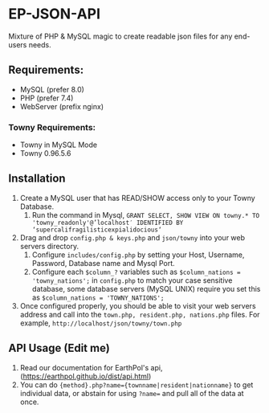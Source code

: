 # EP-JSON-API
Mixture of PHP &amp; MySQL magic to create readable json files for any end-users needs.

## Requirements: 
* MySQL (prefer 8.0)
* PHP (prefer 7.4)
* WebServer (prefix nginx)

### Towny Requirements:
* Towny in MySQL Mode
* Towny 0.96.5.6

## Installation
1. Create a MySQL user that has READ/SHOW access only to your Towny Database.
   1. Run the command in Mysql, `GRANT SELECT, SHOW VIEW ON towny.* TO 'towny_readonly'@’localhost′ IDENTIFIED BY ‘supercalifragilisticexpialidocious‘`
2. Drag and drop `config.php & keys.php` and `json/towny` into your web servers directory.
   1. Configure `includes/config.php` by setting your Host, Username, Password, Database name and Mysql Port.
   2. Configure each `$column_?` variables such as `$column_nations = 'towny_nations';` in `config.php` to match your case sensitive database, some database servers (MySQL UNIX) require you set this as `$column_nations = 'TOWNY_NATIONS';`
3. Once configured properly, you should be able to visit your web servers address and call into the `town.php, resident.php, nations.php` files. For example, `http://localhost/json/towny/town.php`

## API Usage (Edit me)
1. Read our documentation for EarthPol's api, (https://earthpol.github.io/dist/api.html)
2. You can do `{method}.php?name={townname|resident|nationname}` to get individual data, or abstain for using `?name=` and pull all of the data at once.
